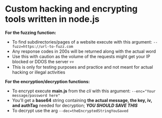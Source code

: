 # Custom hacking and encrypting tools written in node.js

**For the fuzzing function:**
- To find subdirectories/pages of a website execute with this argument: ```--fuzz=https://url-to-fuzz.com```
- Any response codes in 200s will be returned along with the actual word
- Use this with caution as the volume of the requests might get your IP blocked or DDOS the server 💀💀
- This is only for testing purposes and practice and not meant for actual hacking or illegal activities

**For the encryption/decryption functions:**
- To encrypt execute **main.js** from the *cli* with this argument: ```--enc="Your message/password here"``` 
- You'll get a **base64** string containing **the actual message, the key, iv, and authTag** needed for decryption; ***YOU SHOULD SAVE THIS***
- To decrypt use the arg ```--dec=theEncryptedStringYouSaved```
